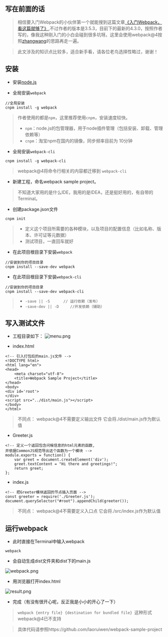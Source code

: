 写在前面的话
----
>相信要入门Webpack的小伙伴第一个就能搜到这篇文章[《入门Webpack，看这篇就够了》](https://www.jianshu.com/p/42e11515c10f),不过作者的版本是3.5.3，目前下的最新的4.3.0，按照作者写的，像我这种刚入门的小白会碰到很多坑呀。这里会使用webpack@4按照[zhangwang](https://www.jianshu.com/u/7091a52ac9e5)的思路再走一遍。

>此文涉及的知识点比较多，适合新手看，请各位老鸟选择性略过，谢谢！

安装
----
- 安装[node.js](https://nodejs.org/en/download/)

- 全局安装`webpack`

```
//全局安装
cnpm install -g webpack
```
>作者使用的都是`npm`，这里推荐使用`cnpm`，安装速度较快。
>- `npm`：node.js的包管理器，用于node插件管理（包括安装、卸载、管理依赖等）
>- `cnpm`：淘宝npm在国内的镜像，同步频率目前为 10分钟

- 全局安装`webpack-cli`
```
cnpm install -g webpack-cli
```
>webpack@4将命令行相关的内容都迁移到 `webpack-cli`

- 新建工程，命名webpack sample project。
>不知道大家用的是什么IDE，我用的是IDEA，还是挺好用的，有自带的Terminal。

- 创建package.json文件
```
cnpm init
```
>- 定义这个项目所需要的各种模块，以及项目的配置信息（比如名称、版本、许可证等元数据）
>- 测试项目，一直回车就好

- 在此项目根目录下安装`webpack`
```
//安装到你的项目目录
cnpm install --save-dev webpack
```

- 在此项目根目录下安装`webpack-cli`
```
//安装到你的项目目录
cnpm install --save-dev webpack-cli
```

>- `-save || -S      // 运行依赖（发布）`
>- `-save-dev || -D     //开发依赖（辅助）`

写入测试文件
----
- 工程目录如下：
![menu.png](https://upload-images.jianshu.io/upload_images/11133151-a2efb4b631e481c5.png?imageMogr2/auto-orient/strip%7CimageView2/2/w/1240)

- index.html
```
<!-- 引入打包后的main.js文件 -->
<!DOCTYPE html>
<html lang="en">
<head>
    <meta charset="utf-8">
    <title>Webpack Sample Project</title>
</head>
<body>
<div id='root'>
</div>
<script src="../dist/main.js"></script>
</body>
</html>
```

>不同点：
webpack@4不需要定义输出文件
它会将./dist/main.js作为默认值

- Greeter.js
```
<!-- 定义一个返回包含问候信息的html元素的函数,
并依据CommonJS规范导出这个函数为一个模块 -->
module.exports = function() {
    var greet = document.createElement('div');
    greet.textContent = "Hi there and greetings!";
    return greet;
};
```

- index.js
```
<!-- 把Greeter模块返回的节点插入页面 -->
const greeter = require('./Greeter.js');
document.querySelector("#root").appendChild(greeter());
```

>不同点：
webpack@4不需要定义入口点
它会将./src/index.js作为默认值

运行webpack
----
- 此时直接在Terminal中输入webpack
```
webpack
```

- 会自动生成dist文件夹和dist下的main.js

![webpack.png](https://upload-images.jianshu.io/upload_images/11133151-15328883e78b73ab.png?imageMogr2/auto-orient/strip%7CimageView2/2/w/1240)

- 用浏览器打开index.html

![result.png](https://upload-images.jianshu.io/upload_images/11133151-b49fd7544d9416ae.png?imageMogr2/auto-orient/strip%7CimageView2/2/w/1240)

- 完成（有没有很开心呢，反正我是小小的开心了一下）

>`webpack {entry file} {destination for bundled file} `这种形式webpack@4已不支持

>具体代码请参照https://github.com/laoruiwen/webpack-sample-project
